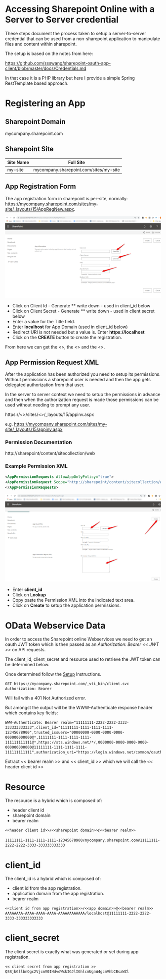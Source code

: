 # Accessing Sharepoint Online with a Server to Server credential

These steps document the process taken to setup a server-to-server credential that can be used
from a non-sharepoint application to manipulate files and content within sharepoint.


The setup is based on the notes from here:

https://github.com/ssswang/sharepoint-oauth-app-client/blob/master/docs/Credentials.md

In that case it is a PHP library but here I provide a simple Spring RestTemplate based approach.

# Registering an App

## Sharepoint Domain

mycompany.sharepoint.com

## Sharepoint Site

| Site Name | Full Site |
| -------- | -------- |
| my-site  | mycompany.sharepoint.com/sites/my-site |

## App Registration Form

The app registration form in sharepoint is per-site, normally:
https://mycompany.sharepoint.com/sites/my-site/_layouts/15/AppRegNew.aspx.

![image](AppRegNew.png)

* Click on Client Id - Generate
** write down - used in client_id below
* Click on Client Secret - Generate
** write down - used in client secret below
* Enter a value for the Title field.
* Enter **localhost** for App Domain (used in client_id below)
* Redirect URI is not needed but a value is.  Enter **https://localhost**
* Click on the **CREATE** button to create the registration.

From here we can get the <<client id>>, the <<client secret>> and the <<app domain>>.


## App Permission Request XML

After the application has been authorized you need to setup its permissions.  Without permissions
a sharepoint user is needed and then the app gets delegated authorization from that user.

In the server to server context we need to setup the permissions in advance and then when the 
authorization request is made those permissions can be used without needing to prompt any user.

https://<<sharepoint domain>>/sites/<<sharepoint site>>/_layouts/15/appinv.aspx

e.g. https://mycompany.sharepoint.com/sites/my-site/_layouts/15/appinv.aspx

### Permission Documentation
http://sharepoint/content/sitecollection/web

### Example Permission XML

```xml  
<AppPermissionRequests AllowAppOnlyPolicy="true">
<AppPermissionRequest Scope="http://sharepoint/content/sitecollection/web" Right="Write" />
</AppPermissionRequests>
```



![](appinv.png)
* Enter **client_id** 
* Click on **Lookup**
* Copy paste the Permission XML into the indicated text area.
* Click on **Create** to setup the application permissions.

# OData Webservice Data

In order to access the Sharepoint online Webservices we need to get an oauth JWT token which is then
passed as an *Authorization: Bearer << JWT >>* on API requests.

The client_id, client_secret and resource used to retrieve the JWT token can be determined below.

Once determined follow the [Setup](Setup.md) Instructions.

```http request
GET https://mycompany.sharepoint.com/_vti_bin/client.svc
Authorization: Bearer
```

Will fail with a 401 Not Authorized error.

But amongst the output will be the WWW-Authenticate response header which contains key fields:

```
WWW-Authenticate: Bearer realm="11111111-2222-2222-3333-333333333333",client_id="11111111-1111-1111-1111-12345678900",trusted_issuers="00000000-0000-0000-0000-000000000000@*,11111111-1111-1111-1111-111111111111@*,https://sts.windows.net/*/,0000000-0000-0000-0000-000000000000@11111111-1111-1111-1111-111111111111",authorization_uri="https://login.windows.net/common/oauth2/authorize"
```

Extract << bearer realm >> and << client_id >> which we will call the << header client id >>

# Resource

The resource is a hybrid which is composed of:
* header client id
* sharepoint domain
* bearer realm

```
<<header client id>>/<<sharepoint domain>>@<<bearer realm>>

11111111-1111-1111-1111-12345678900/mycompany.sharepoint.com@11111111-2222-2222-3333-333333333333 
```

# client_id

The client_id is a hybrid which is composed of:
* client id from the app registration.
* application domain from the app registration.
* bearer realm
```
<<client id from app registration>>/<<app domain>>@<<bearer realm>>
AAAAAAAA-AAAA-AAAA-AAAA-AAAAAAAAAAAA/localhost@11111111-2222-2222-3333-333333333333
```

# client_secret

The client secret is exactly what was generated or set during app registration.
```
<< client secret from app registration >>
QSBjbGllbnQgc2VjcmV0IHdvdWxkIGJlIGhlcmUgaW4gcmVhbCBsaWZl
```





